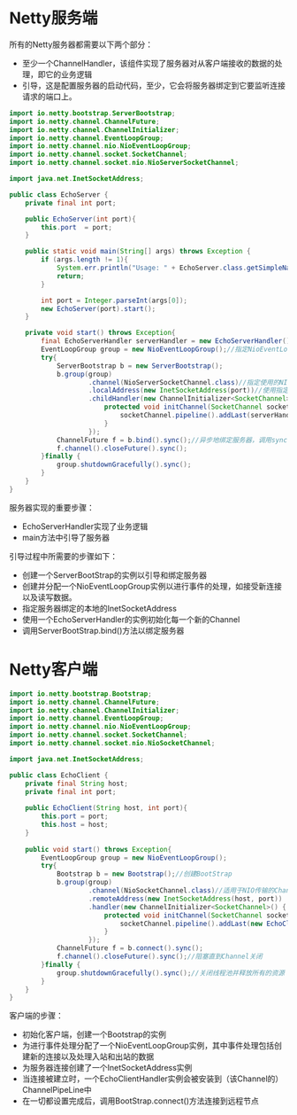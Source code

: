 # Netty服务端
所有的Netty服务器都需要以下两个部分：
- 至少一个ChannelHandler，该组件实现了服务器对从客户端接收的数据的处理，即它的业务逻辑
- 引导，这是配置服务器的启动代码，至少，它会将服务器绑定到它要监听连接请求的端口上。

```java
import io.netty.bootstrap.ServerBootstrap;
import io.netty.channel.ChannelFuture;
import io.netty.channel.ChannelInitializer;
import io.netty.channel.EventLoopGroup;
import io.netty.channel.nio.NioEventLoopGroup;
import io.netty.channel.socket.SocketChannel;
import io.netty.channel.socket.nio.NioServerSocketChannel;

import java.net.InetSocketAddress;

public class EchoServer {
    private final int port;

    public EchoServer(int port){
        this.port  = port;
    }

    public static void main(String[] args) throws Exception {
        if (args.length != 1){
            System.err.println("Usage: " + EchoServer.class.getSimpleName() + "<port>");
            return;
        }

        int port = Integer.parseInt(args[0]);
        new EchoServer(port).start();
    }

    private void start() throws Exception{
        final EchoServerHandler serverHandler = new EchoServerHandler();
        EventLoopGroup group = new NioEventLoopGroup();//指定NioEventLoopGroup来接受和处理新的连接
        try{
            ServerBootstrap b = new ServerBootstrap();
            b.group(group)
                    .channel(NioServerSocketChannel.class)//指定使用的NIO传输channel
                    .localAddress(new InetSocketAddress(port))//使用指定的端口设置套接字地址
                    .childHandler(new ChannelInitializer<SocketChannel>() {//添加一个EchoServerHandler到子Channel的ChannelPipeline
                        protected void initChannel(SocketChannel socketChannel) throws Exception {
                            socketChannel.pipeline().addLast(serverHandler);
                        }
                    });
            ChannelFuture f = b.bind().sync();//异步地绑定服务器，调用sync()方法阻塞等待直到绑定完成
            f.channel().closeFuture().sync();
        }finally {
            group.shutdownGracefully().sync();
        }
    }
}

```
服务器实现的重要步骤：
- EchoServerHandler实现了业务逻辑
- main方法中引导了服务器

引导过程中所需要的步骤如下：
- 创建一个ServerBootStrap的实例以引导和绑定服务器
- 创建并分配一个NioEventLoopGroup实例以进行事件的处理，如接受新连接以及读写数据。
- 指定服务器绑定的本地的InetSocketAddress
- 使用一个EchoServerHandler的实例初始化每一个新的Channel
- 调用ServerBootStrap.bind()方法以绑定服务器

# Netty客户端
```java
import io.netty.bootstrap.Bootstrap;
import io.netty.channel.ChannelFuture;
import io.netty.channel.ChannelInitializer;
import io.netty.channel.EventLoopGroup;
import io.netty.channel.nio.NioEventLoopGroup;
import io.netty.channel.socket.SocketChannel;
import io.netty.channel.socket.nio.NioSocketChannel;

import java.net.InetSocketAddress;

public class EchoClient {
    private final String host;
    private final int port;
    
    public EchoClient(String host, int port){
        this.port = port;
        this.host = host;
    }
    
    public void start() throws Exception{
        EventLoopGroup group = new NioEventLoopGroup();
        try{
            Bootstrap b = new Bootstrap();//创建BootStrap
            b.group(group)
                    .channel(NioSocketChannel.class)//适用于NIO传输的Channel类型，客户端与服务端Channle类型没有必要一致，客户端可以是OIO传输
                    .remoteAddress(new InetSocketAddress(host, port))
                    .handler(new ChannelInitializer<SocketChannel>() {
                        protected void initChannel(SocketChannel socketChannel) throws Exception {
                            socketChannel.pipeline().addLast(new EchoClientHandler());     
                        }
                    });
            ChannelFuture f = b.connect().sync();
            f.channel().closeFuture().sync();//阻塞直到Channel关闭
        }finally {
            group.shutdownGracefully().sync();//关闭线程池并释放所有的资源
        }
    }
}

```
客户端的步骤：
- 初始化客户端，创建一个Bootstrap的实例
- 为进行事件处理分配了一个NioEventLoopGroup实例，其中事件处理包括创建新的连接以及处理入站和出站的数据
- 为服务器连接创建了一个InetSocketAddress实例
- 当连接被建立时，一个EchoClientHandler实例会被安装到（该Channel的）ChannelPipeLine中
- 在一切都设置完成后，调用BootStrap.connect()方法连接到远程节点


